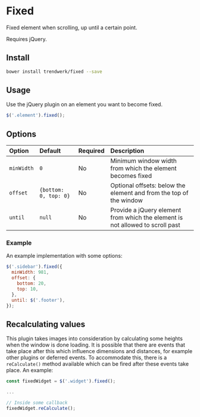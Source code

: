 # Fixed
Fixed element when scrolling, up until a certain point.

Requires jQuery.

## Install
```sh
bower install trendwerk/fixed --save
```

## Usage
Use the jQuery plugin on an element you want to become fixed.

```js
$('.element').fixed();
```

## Options
| Option | Default | Required | Description |
| :--- | :--- | :--- | :--- |
| `minWidth` | `0` | No | Minimum window width from which the element becomes fixed
| `offset` | `{bottom: 0, top: 0}` | No | Optional offsets: below the element and from the top of the window
| `until` | `null` | No | Provide a jQuery element from which the element is not allowed to scroll past

### Example
An example implementation with some options:

```js
$('.sidebar').fixed({
  minWidth: 981,
  offset: {
    bottom: 20,
    top: 10,
  },
  until: $('.footer'),
});
```

## Recalculating values
This plugin takes images into consideration by calculating some heights when the window is done loading. It is possible that there are events that take place after this which influence dimensions and distances, for example other plugins or deferred events. To accommodate this, there is a `reCalculate()` method available which can be fired after these events take place. An example:

```js
const fixedWidget = $('.widget').fixed();

...

// Inside some callback
fixedWidget.reCalculate();
```
